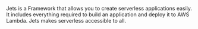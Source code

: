 Jets is a Framework that allows you to create serverless applications easily. It includes everything required to build an application and deploy it to AWS Lambda. Jets makes serverless accessible to all.